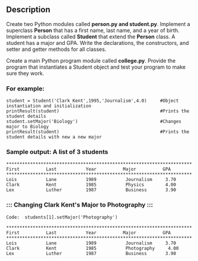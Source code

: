 ## Description

Create two Python modules called  **person.py and student.py**. Implement a superclass **Person** that has a first name, last name, and a year of birth. Implement a subclass called **Student** that extend the **Person** class. A student has a major and GPA. Write the declarations, the constructors, and setter and getter methods for all classes.       
    
Create a main Python program module called  **college.py**. Provide the program that instantiates a Student object and test your program to make sure they work.  
      
### For example:

	student = Student('Clark Kent',1995,'Journalism',4.0)     #Object instantiation and initialization  
	printResult(student)                                      #Prints the student details  
	student.setMajor('Biology')                               #Changes major to Biology  
	printResult(student)                                      #Prints the student details with new a new major
	
### Sample output:  A list of 3 students

	**********************************************************************
	First          Last           Year          Major          GPA
	**********************************************************************
	Lois           Lane           1989           Journalism     3.70
	Clark          Kent           1985           Physics        4.00
	Lex            Luther         1987           Business       3.90
 
### ::: Changing Clark Kent's Major to Photography :::

	Code:  students[1].setMajor('Photography')

	**********************************************************************
	First          Last           Year          Major          GPA
	**********************************************************************
	Lois           Lane           1989           Journalism     3.70
	Clark          Kent           1985           Photography     4.00
	Lex            Luther         1987           Business       3.90
